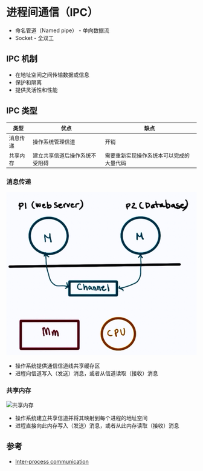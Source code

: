 # 进程间通信（IPC）

* 命名管道（Named pipe） - 单向数据流
* Socket - 全双工

## IPC 机制

* 在地址空间之间传输数据或信息
* 保护和隔离
* 提供灵活性和性能

## IPC 类型

| 类型     | 优点                           | 缺点                                     |
| -------- | ------------------------------ | ---------------------------------------- |
| 消息传递 | 操作系统管理信道               | 开销                                     |
| 共享内存 | 建立共享信道后操作系统不受阻碍 | 需要重新实现操作系统本可以完成的大量代码 |

### 消息传递

![消息传递](.images/ipc-messagepassing.png)

* 操作系统提供通信信道线共享缓存区
* 进程向信道写入（发送）消息，或者从信道读取（接收）消息

### 共享内存

![共享内存](.images/ipc-sharedmemeory.png)

* 操作系统建立共享信道并将其映射到每个进程的地址空间
* 进程直接向此内存写入（发送）消息，或者从此内存读取（接收）消息

## 参考

* [Inter-process communication](https://en.wikipedia.org/wiki/Inter-process_communication)